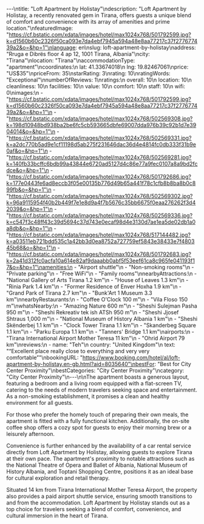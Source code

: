 ---\ntitle: "Loft Apartment by Holistay"\ndescription: "Loft Apartment by Holistay, a recently renovated gem in Tirana, offers guests a unique blend of comfort and convenience with its array of amenities and prime location."\nfeaturedImage: "https://cf.bstatic.com/xdata/images/hotel/max1024x768/501792599.jpg?k=d1560b60c2326f50ca093e7da4ebf7945a594a48e8aa77217c37f277677439a2&o=&hp=1"\nlanguage: en\nslug: loft-apartment-by-holistay\naddress: "Rruga e Dibrës floor 4 ap 12, 1001 Tirana, Albania"\ncity: "Tirana"\nlocation: "Tirana"\naccommodationType: "apartment"\ncoordinates:\n  lat: 41.33674018\n  lng: 19.82467061\nprice: "US$35"\npriceFrom: 35\nstarRating: 3\nrating: 10\nratingWords: "Exceptional"\nnumberOfReviews: 1\nratings:\n  overall: 10\n  location: 10\n  cleanliness: 10\n  facilities: 10\n  value: 10\n  comfort: 10\n  staff: 10\n  wifi: 0\nimages:\n  - "https://cf.bstatic.com/xdata/images/hotel/max1024x768/501792599.jpg?k=d1560b60c2326f50ca093e7da4ebf7945a594a48e8aa77217c37f277677439a2&o=&hp=1"\n  - "https://cf.bstatic.com/xdata/images/hotel/max1024x768/502569308.jpg?k=198d10948bd938ba2be6fc5cb593665dbfe69007dda976b39c92b1d7e3904014&o=&hp=1"\n  - "https://cf.bstatic.com/xdata/images/hotel/max1024x768/502569331.jpg?k=a2dc770b5ad9e1cf11198d5ab275f231646dac36d4e4814fc0db333f31b9e0af&o=&hp=1"\n  - "https://cf.bstatic.com/xdata/images/hotel/max1024x768/502569281.jpg?k=140fb33bcffc6bdb99a43844e6720ad5127d4c86e77a9fec0107a8a9bd2fcdce&o=&hp=1"\n  - "https://cf.bstatic.com/xdata/images/hotel/max1024x768/501792686.jpg?k=177e0443fe6ad8eccb3f05e00135b776d49b65a441f78c1cfb8b8ba8b0c899fb&o=&hp=1"\n  - "https://cf.bstatic.com/xdata/images/hotel/max1024x768/502569302.jpg?k=96a9115954f40b2b449f7e1e8d9a4f7b5676c35bb6675f0eaa276262f3d42039&o=&hp=1"\n  - "https://cf.bstatic.com/xdata/images/hotel/max1024x768/502569336.jpg?k=c547f3c48ff43c39d5694c37d743e0ecaf98d4e3130d7ae1ea5de02db1a0a8db&o=&hp=1"\n  - "https://cf.bstatic.com/xdata/images/hotel/max1024x768/517144482.jpg?k=a03511eb721bdd535c1a42bb3d0ea8752a727759ef5843e38433e7f480345b68&o=&hp=1"\n  - "https://cf.bstatic.com/xdata/images/hotel/max1024x768/501792683.jpg?k=2a41d312fc0acfa10a614e82af9daaabb0abf5f53eef61ca8c965fe041193f17&o=&hp=1"\namenities:\n  - "Airport shuttle"\n  - "Non-smoking rooms"\n  - "Private parking"\n  - "Free WiFi"\n  - "Family rooms"\nnearbyAttractions:\n  - "National Gallery of Arts Tirana 1.2 km"\n  - "House of Leaves 1.3 km"\n  - "Rinia Park 1.4 km"\n  - "Former Residence of Enver Hoxha 1.9 km"\n  - "Grand Park of Tirana 2.7 km"\n  - "Bunk'Art 1 Museum 3.3 km"\nnearbyRestaurants:\n  - "Coffee O'Clock 100 m"\n  - "Vila Floso 150 m"\nwhatsNearby:\n  - "Amazing Nature 600 m"\n  - "Sheshi Sulejman Pasha 950 m"\n  - "Sheshi Rekreativ tek ish ATSh 950 m"\n  - "Sheshi Jjosef Shtraus 1,000 m"\n  - "National Museum of History Albania 1 km"\n  - "Sheshi Skënderbej 1.1 km"\n  - "Clock Tower Tirana 1.1 km"\n  - "Skanderbeg Square 1.1 km"\n  - "Parku Europa 1.1 km"\n  - "Tanners' Bridge 1.1 km"\nairports:\n  - "Tirana International Airport Mother Teresa 11 km"\n  - "Ohrid Airport 79 km"\nreviews:\n  - name: "Teh"\n    country: "United Kingdom"\n    text: "“Excellent place really close to everything and very very comfortable”"\nbookingURL: "https://www.booking.com/hotel/al/loft-apartment-by-holistay.en-gb.html?aid=8035640"\nbestFor: "Best for City Center Proximity"\nbestCategories: "City Center Proximity"\ncategory: "City Center Proximity"\n---\n\nThe apartment boasts a generous layout, featuring a bedroom and a living room equipped with a flat-screen TV, catering to the needs of modern travelers seeking space and entertainment. As a non-smoking establishment, it promises a clean and healthy environment for all guests.

For those who prefer the homely touch of preparing their own meals, the apartment is fitted with a fully functional kitchen. Additionally, the on-site coffee shop offers a cozy spot for guests to enjoy their morning brew or a leisurely afternoon.

Convenience is further enhanced by the availability of a car rental service directly from Loft Apartment by Holistay, allowing guests to explore Tirana at their own pace. The apartment's proximity to notable attractions such as the National Theatre of Opera and Ballet of Albania, National Museum of History Albania, and Toptani Shopping Centre, positions it as an ideal base for cultural exploration and retail therapy.

Situated 14 km from Tirana International Mother Teresa Airport, the property also provides a paid airport shuttle service, ensuring smooth transitions to and from the accommodation. Loft Apartment by Holistay stands out as a top choice for travelers seeking a blend of comfort, convenience, and cultural immersion in the heart of Tirana.